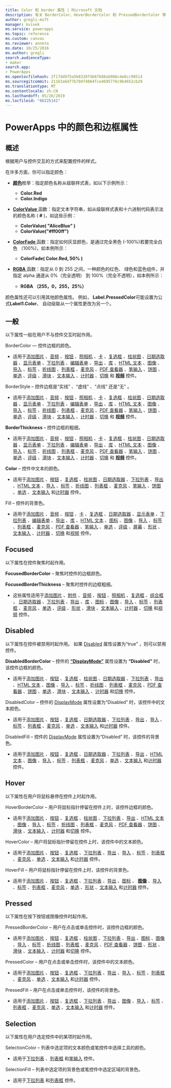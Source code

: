 ```yaml
---
title: Color 和 border 属性 | Microsoft 文档
description: 有关 BorderColor、HoverBorderColor 和 PressedBorderColor 等属性的参考信息
author: gregli-msft
manager: kvivek
ms.service: powerapps
ms.topic: reference
ms.custom: canvas
ms.reviewer: anneta
ms.date: 10/25/2016
ms.author: gregli
search.audienceType:
- maker
search.app:
- PowerApps
ms.openlocfilehash: 2f17dd975a5b8320f4b67688ab986c4e8cc98514
ms.sourcegitcommit: 21163a6d77b784f4864fce4695776c9b4652cb29
ms.translationtype: MT
ms.contentlocale: zh-CN
ms.lasthandoff: 05/26/2019
ms.locfileid: "66225141"
---
```

# <a name="color-and-border-properties-in-powerapps"></a>PowerApps 中的颜色和边框属性

## <a name="overview"></a>概述

根据用户与控件交互的方式来配置控件的样式。

在许多方面，你可以指定颜色：

- [**颜色**](../functions/function-colors.md)枚举：指定颜色名称从级联样式表，如以下示例所示：

  - **Color.Red**
  - **Color.Indigo**

- [**ColorValue** ](../functions/function-colors.md)函数：指定文本字符串，如从级联样式表和十六进制代码表示法的颜色名称 ( **#** )，如这些示例：

  - **ColorValue( "AliceBlue" )**
  - **ColorValue("#ff00ff")**

- [**ColorFade** ](../functions/function-colors.md)函数：指定如何灰显颜色，是通过完全黑色 (-100%)若要完全白色 （100%)，如本例所示：

  - **ColorFade( Color.Red, 50% )**

- [**RGBA** ](../functions/function-colors.md)函数：指定从 0 到 255 之间，一种颜色的红色、 绿色和蓝色组件，并指定 alpha 通道从 0%（完全透明） 到 100%（完全不透明），如本例所示：

  - **RGBA （255，0，255，25%）**

颜色属性还可以引用其他颜色属性。 例如， **Label.PressedColor**可能设置为公式**Label1.Color**、 自动级联从一个属性更改为另一个。

## <a name="normal"></a>一般

以下属性一般在用户不与控件交互时起作用。

BorderColor  — 控件边框的颜色。

- 适用于[添加图片](control-add-picture.md)  、[音频](control-audio-video.md)  、[按钮](control-button.md)  、[照相机](control-camera.md)  、[卡](control-card.md)  、[复选框](control-check-box.md)  、[柱状图](control-column-line-chart.md)  、[日期选取器](control-date-picker.md)  、[显示表单](control-form-detail.md)  、[下拉列表](control-drop-down.md)  、[编辑表单](control-form-detail.md)  、[导出](control-export-import.md)  、[库](control-gallery.md)  、[HTML 文本](control-html-text.md)  、[图像](control-image.md)  、[导入](control-export-import.md)  、[标签](control-text-box.md)  、[折线图](control-column-line-chart.md)  、[列表框](control-list-box.md)  、[麦克风](control-microphone.md)  、[PDF 查看器](control-pdf-viewer.md)  、[笔输入](control-pen-input.md)  、[饼图](control-pie-chart.md)  、[单选](control-radio.md)  、[评级](control-rating.md)  、[滑块](control-slider.md)  、[文本输入](control-text-input.md)  、[计时器](control-timer.md)  、[切换](control-toggle.md)  和 **[视频](control-audio-video.md)** 控件。

BorderStyle  – 控件边框是“实线”  、“虚线”  、“点线”  还是“无”  。

- 适用于[添加图片](control-add-picture.md)  、[音频](control-audio-video.md)  、[按钮](control-button.md)  、[照相机](control-camera.md)  、[卡](control-card.md)  、[复选框](control-check-box.md)  、[柱状图](control-column-line-chart.md)  、[日期选取器](control-date-picker.md)  、[显示表单](control-form-detail.md)  、[下拉列表](control-drop-down.md)  、[编辑表单](control-form-detail.md)  、[导出](control-export-import.md)  、[库](control-gallery.md)  、[HTML 文本](control-html-text.md)  、[图像](control-image.md)  、[导入](control-export-import.md)  、[标签](control-text-box.md)  、[折线图](control-column-line-chart.md)  、[列表框](control-list-box.md)  、[麦克风](control-microphone.md)  、[PDF 查看器](control-pdf-viewer.md)  、[笔输入](control-pen-input.md)  、[饼图](control-pie-chart.md)  、[单选](control-radio.md)  、[评级](control-rating.md)  、[滑块](control-slider.md)  、[文本输入](control-text-input.md)  、[计时器](control-timer.md)  、[切换](control-toggle.md)  和 **[视频](control-audio-video.md)** 控件。

**BorderThickness** – 控件边框的粗细。

- 适用于[添加图片](control-add-picture.md)  、[音频](control-audio-video.md)  、[按钮](control-button.md)  、[照相机](control-camera.md)  、[卡](control-card.md)  、[复选框](control-check-box.md)  、[柱状图](control-column-line-chart.md)  、[日期选取器](control-date-picker.md)  、[显示表单](control-form-detail.md)  、[下拉列表](control-drop-down.md)  、[编辑表单](control-form-detail.md)  、[导出](control-export-import.md)  、[库](control-gallery.md)  、[HTML 文本](control-html-text.md)  、[图像](control-image.md)  、[导入](control-export-import.md)  、[标签](control-text-box.md)  、[折线图](control-column-line-chart.md)  、[列表框](control-list-box.md)  、[麦克风](control-microphone.md)  、[PDF 查看器](control-pdf-viewer.md)  、[笔输入](control-pen-input.md)  、[饼图](control-pie-chart.md)  、[单选](control-radio.md)  、[评级](control-rating.md)  、[滑块](control-slider.md)  、[文本输入](control-text-input.md)  、[计时器](control-timer.md)  、[切换](control-toggle.md)  和 **[视频](control-audio-video.md)** 控件。

**Color** – 控件中文本的颜色。

- 适用于[添加图片](control-add-picture.md)  、[按钮](control-button.md)  、[复选框](control-check-box.md)  、[柱状图](control-column-line-chart.md)  、[日期选取器](control-date-picker.md)  、[下拉列表](control-drop-down.md)  、[导出](control-export-import.md)  、[HTML 文本](control-html-text.md)  、[导入](control-export-import.md)  、[标签](control-text-box.md)  、[折线图](control-column-line-chart.md)  、[列表框](control-list-box.md)  、[麦克风](control-microphone.md)  、[笔输入](control-pen-input.md)  、[饼图](control-pie-chart.md)  、[单选](control-radio.md)  、[文本输入](control-text-input.md)  和[计时器](control-timer.md)  控件。

Fill  – 控件的背景色。

- 适用于[添加图片](control-add-picture.md)  、[音频](control-audio-video.md)  、[按钮](control-button.md)  、[卡](control-card.md)  、[复选框](control-check-box.md)  、[日期选取器](control-date-picker.md)  、[显示表单](control-form-detail.md)  、[下拉列表](control-drop-down.md)  、[编辑表单](control-form-detail.md)  、[导出](control-export-import.md)  、[库](control-gallery.md)  、[HTML 文本](control-html-text.md)  、[图标](control-shapes-icons.md)  、[图像](control-image.md)  、[导入](control-export-import.md)  、[标签](control-text-box.md)  、[列表框](control-list-box.md)  、[麦克风](control-microphone.md)  、[PDF 查看器](control-pdf-viewer.md)  、[笔输入](control-pen-input.md)  、[单选](control-radio.md)  、[评级](control-rating.md)  、[屏幕](control-screen.md)  、[形状](control-shapes-icons.md)  、[文本输入](control-text-input.md)  、[计时器](control-timer.md)  、[切换](control-toggle.md)  和[视频](control-audio-video.md)  控件。

## <a name="focused"></a>Focused

以下属性在控件聚焦时起作用。

**FocusedBorderColor** – 聚焦时控件的边框颜色。

**FocusedBorderThickness** – 聚焦时控件的边框粗细。

- 这些属性适用于[添加图片](control-add-picture.md)  、[附件](control-attachments.md)  、[音频](control-audio-video.md)  、[按钮](control-button.md)  、[照相机](control-camera.md)  、[复选框](control-check-box.md)  、[组合框](control-combo-box.md)  ， [日期选取器](control-date-picker.md)  、[下拉列表](control-drop-down.md)  、[导出](control-export-import.md)  、[库](control-gallery.md)  、[图标](control-shapes-icons.md)  、[图像](control-image.md)  、[导入](control-export-import.md)  、[标签](control-text-box.md)  、[列表框](control-list-box.md)  、[麦克风](control-microphone.md)  、[单选](control-radio.md)  、[评级](control-rating.md)  、[形状](control-shapes-icons.md)  、[滑块](control-slider.md)  、[文本输入](control-text-input.md)  、[计时器](control-timer.md)  、[切换](control-toggle.md)  和[视频](control-audio-video.md)  控件。

## <a name="disabled"></a>Disabled

以下属性在控件被禁用时起作用。  如果 [Disabled](properties-core.md)  属性设置为“true”  ，则可以禁用控件。

**DisabledBorderColor** – 控件的 **[“DisplayMode”](properties-core.md)** 属性设置为 **“Disabled”** 时，该控件边框的颜色。

- 适用于[添加图片](control-add-picture.md)  、[按钮](control-button.md)  、[复选框](control-check-box.md)  、[柱状图](control-column-line-chart.md)  、[日期选取器](control-date-picker.md)  、[下拉列表](control-drop-down.md)  、[导出](control-export-import.md)  、[HTML 文本](control-html-text.md)  、[图像](control-image.md)  、[导入](control-export-import.md)  、[标签](control-text-box.md)  、[折线图](control-column-line-chart.md)  、[列表框](control-list-box.md)  、[麦克风](control-microphone.md)  、[PDF 查看器](control-pdf-viewer.md)  、[饼图](control-pie-chart.md)  、[单选](control-radio.md)  、[滑块](control-slider.md)  、[文本输入](control-text-input.md)  、[计时器](control-timer.md)  和[切换](control-toggle.md)  控件。

DisabledColor  – 控件的 [DisplayMode](properties-core.md)  属性设置为“Disabled”  时，该控件中的文本颜色。

- 适用于[添加图片](control-add-picture.md)  、[按钮](control-button.md)  、[复选框](control-check-box.md)  、[日期选取器](control-date-picker.md)  、[下拉列表](control-drop-down.md)  、[导出](control-export-import.md)  、[导入](control-export-import.md)  、[标签](control-text-box.md)  、[列表框](control-list-box.md)  、[麦克风](control-microphone.md)  、[单选](control-radio.md)  、[文本输入](control-text-input.md)  和[计时器](control-timer.md)  控件。

DisabledFill  – 控件的 [DisplayMode](properties-core.md)  属性设置为“Disabled”  时，该控件的背景色。

- 适用于[添加图片](control-add-picture.md)  、[按钮](control-button.md)  、[复选框](control-check-box.md)  、[日期选取器](control-date-picker.md)  、[下拉列表](control-drop-down.md)  、[导出](control-export-import.md)  、[HTML 文本](control-html-text.md)  、[图像](control-image.md)  、[导入](control-export-import.md)  、[标签](control-text-box.md)  、[列表框](control-list-box.md)  、[麦克风](control-microphone.md)  、[单选](control-radio.md)  、[文本输入](control-text-input.md)  和[计时器](control-timer.md)  控件。

## <a name="hover"></a>Hover

以下属性在用户将鼠标悬停在控件上时起作用。

HoverBorderColor  – 用户将鼠标指针停留在控件上时，该控件边框的颜色。

- 适用于[添加图片](control-add-picture.md)  、[按钮](control-button.md)  、[复选框](control-check-box.md)  、[柱状图](control-column-line-chart.md)  、[下拉列表](control-drop-down.md)  、[导出](control-export-import.md)  、[HTML 文本](control-html-text.md)  、[图像](control-image.md)  、[导入](control-export-import.md)  、[标签](control-text-box.md)  、[折线图](control-column-line-chart.md)  、[列表框](control-list-box.md)  、[麦克风](control-microphone.md)  、[PDF 查看器](control-pdf-viewer.md)  、[饼图](control-pie-chart.md)  、[滑块](control-slider.md)  、[文本输入](control-text-input.md)  、[计时器](control-timer.md)  和[切换](control-toggle.md)  控件。

HoverColor  – 用户将鼠标指针停留在控件上时，该控件中的文本颜色。

- 适用于[添加图片](control-add-picture.md)  、[按钮](control-button.md)  、[复选框](control-check-box.md)  、[下拉列表](control-drop-down.md)  、[导出](control-export-import.md)  、[导入](control-export-import.md)  、[标签](control-text-box.md)  、[列表框](control-list-box.md)  、[麦克风](control-microphone.md)  、[单选](control-radio.md)  、[文本输入](control-text-input.md)  和[计时器](control-timer.md)  控件。

HoverFill  – 用户将鼠标指针停留在控件上时，该控件的背景色。

- 适用于[添加图片](control-add-picture.md)  、[按钮](control-button.md)  、[复选框](control-check-box.md)  、[下拉列表](control-drop-down.md)  、[导出](control-export-import.md)  、[图标](control-shapes-icons.md)  、 **[图像](control-image.md)** 、[导入](control-export-import.md)  、[标签](control-text-box.md)  、[列表框](control-list-box.md)  、[麦克风](control-microphone.md)  、[单选](control-radio.md)  、[形状](control-shapes-icons.md)  、[文本输入](control-text-input.md)  和[计时器](control-timer.md)  控件。

## <a name="pressed"></a>Pressed

以下属性在按下按钮或图像控件时起作用。

PressedBorderColor  – 用户在点击或单击控件时，该控件边框的颜色。

- 适用于[添加图片](control-add-picture.md)  、[按钮](control-button.md)  、[复选框](control-check-box.md)  、[柱状图](control-column-line-chart.md)  、[下拉列表](control-drop-down.md)  、[导出](control-export-import.md)  、[图标](control-shapes-icons.md)  、[图像](control-image.md)  、[导入](control-export-import.md)  、[标签](control-text-box.md)  、[折线图](control-column-line-chart.md)  、[列表框](control-list-box.md)  、[麦克风](control-microphone.md)  、[PDF 查看器](control-pdf-viewer.md)  、[饼图](control-pie-chart.md)  、[形状](control-shapes-icons.md)  、[滑块](control-slider.md)  、[文本输入](control-text-input.md)  、[计时器](control-timer.md)  和[切换](control-toggle.md)  控件。

PressedColor  – 用户在点击或单击控件时，该控件中的文本颜色。

- 适用于[添加图片](control-add-picture.md)  、[按钮](control-button.md)  、[复选框](control-check-box.md)  、[下拉列表](control-drop-down.md)  、[导出](control-export-import.md)  、[导入](control-export-import.md)  、[标签](control-text-box.md)  、[列表框](control-list-box.md)  、[麦克风](control-microphone.md)  、[单选](control-radio.md)  、[文本输入](control-text-input.md)  和[计时器](control-timer.md)  控件。

PressedFill  – 用户在点击或单击控件时，该控件的背景色。

- 适用于[添加图片](control-add-picture.md)  、[按钮](control-button.md)  、[复选框](control-check-box.md)  、[下拉列表](control-drop-down.md)  、[导出](control-export-import.md)  、[图像](control-image.md)  、[导入](control-export-import.md)  、[标签](control-text-box.md)  、[列表框](control-list-box.md)  、[麦克风](control-microphone.md)  、[单选](control-radio.md)  、[文本输入](control-text-input.md)  和[计时器](control-timer.md)  控件。

## <a name="selection"></a>Selection

以下属性在用户选定控件中的某项时起作用。

SelectionColor  – 列表中选定项的文本颜色或笔控件中选择工具的颜色。

- 适用于[下拉列表](control-drop-down.md)  、[列表框](control-list-box.md)  和[笔输入](control-pen-input.md)  控件。

SelectionFill  – 列表中选定项的背景色或笔控件中选定区域的背景色。

- 适用于[下拉列表](control-drop-down.md)  和[列表框](control-list-box.md)  控件。